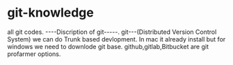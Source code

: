 # git-knowledge
all git codes.
----Discription of git-----.
git---(Distributed Version Control System)
we can do Trunk based devlopment. In mac it already install but for windows we need to downlode git base.
github,gitlab,Bitbucket are git profarmer options.
